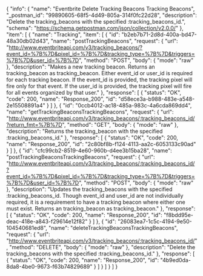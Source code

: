{
  "info": {
    "name": "Eventbrite Delete Tracking Beacons Tracking Beacons",
    "_postman_id": "99890605-68f5-4d49-805a-314f0fc22d28",
    "description": "Delete the tracking_beacons with the specified :tracking_beacons_id.",
    "schema": "https://schema.getpostman.com/json/collection/v2.0.0/"
  },
  "item": [
    {
      "name": "Tracking",
      "item": [
        {
          "id": "b2eb7b71-2d8d-400a-bd47-48a30db02d43",
          "name": "postTrackingBeacons",
          "request": {
            "url": "http://www.eventbriteapi.com/v3/tracking_beacons/?event_id=%7B%7D&pixel_id=%7B%7D&tracking_type=%7B%7D&triggers=%7B%7D&user_id=%7B%7D",
            "method": "POST",
            "body": {
              "mode": "raw"
            },
            "description": "Makes a new tracking beacon. Returns an tracking_beacon as tracking_beacon. Either event_id or user_id is required for each tracking beacon. If the event_id is provided, the tracking pixel will fire only for that event. If the user_id is provided, the tracking pixel will fire for all events organized by that user."
          },
          "response": [
            {
              "status": "OK",
              "code": 200,
              "name": "Response_200",
              "id": "d58ece3a-b988-483e-a548-2e15508891a4"
            }
          ]
        },
        {
          "id": "0ccb4012-ac18-485a-983c-4a6cda869dd4",
          "name": "getTrackingBeaconsTrackingBeacons",
          "request": {
            "url": "http://www.eventbriteapi.com/v3/tracking_beacons/:tracking_beacons_id/?return_fmt=%7B%7D",
            "method": "GET",
            "body": {
              "mode": "raw"
            },
            "description": "Returns the tracking_beacon with the specified :tracking_beacons_id."
          },
          "response": [
            {
              "status": "OK",
              "code": 200,
              "name": "Response_200",
              "id": "2c80bf8b-f124-4113-aa2c-6053133c90ad"
            }
          ]
        },
        {
          "id": "cfc99cb2-8519-4e60-960b-d4ee3b15ba28",
          "name": "postTrackingBeaconsTrackingBeacons",
          "request": {
            "url": "http://www.eventbriteapi.com/v3/tracking_beacons/:tracking_beacons_id/?event_id=%7B%7D&pixel_id=%7B%7D&tracking_type=%7B%7D&triggers=%7B%7D&user_id=%7B%7D",
            "method": "POST",
            "body": {
              "mode": "raw"
            },
            "description": "Updates the tracking_beacons with the specified :tracking_beacons_id. Though event_id and user_id are not individually required, it is a requirement to have a tracking beacon where either one must exist. Returns an tracking_beacon as tracking_beacon."
          },
          "response": [
            {
              "status": "OK",
              "code": 200,
              "name": "Response_200",
              "id": "f8bdd95e-deac-418e-a843-f29614e12f82"
            }
          ]
        },
        {
          "id": "26083ea7-1c5c-4194-9e50-104540681ed8",
          "name": "deleteTrackingBeaconsTrackingBeacons",
          "request": {
            "url": "http://www.eventbriteapi.com/v3/tracking_beacons/:tracking_beacons_id/",
            "method": "DELETE",
            "body": {
              "mode": "raw"
            },
            "description": "Delete the tracking_beacons with the specified :tracking_beacons_id."
          },
          "response": [
            {
              "status": "OK",
              "code": 200,
              "name": "Response_200",
              "id": "4b9ed0da-8da8-4be0-9673-f63b74829689"
            }
          ]
        }
      ]
    }
  ]
}